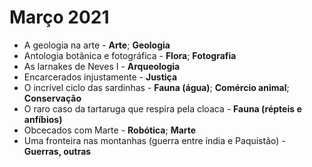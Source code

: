 # Março 2021

* A geologia na arte - **Arte**; **Geologia**
* Antologia botânica e fotográfica - **Flora**; **Fotografia**
* As larnakes de Neves I - **Arqueologia**
* Encarcerados injustamente - **Justiça**
* O incrível ciclo das sardinhas - **Fauna (água)**; **Comércio animal**; **Conservação**
* O raro caso da tartaruga que respira pela cloaca - **Fauna (répteis e anfíbios)**
* Obcecados com Marte - **Robótica**; **Marte**
* Uma fronteira nas montanhas (guerra entre índia e Paquistão) - **Guerras, outras** 